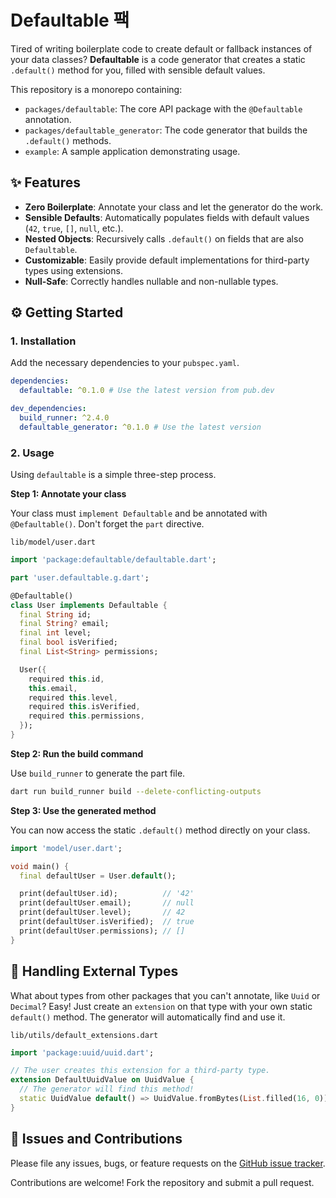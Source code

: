 # Defaultable 팩

[](https://www.google.com/search?q=https://pub.dev/packages/defaultable)
[](https://opensource.org/licenses/MIT)

Tired of writing boilerplate code to create default or fallback instances of your data classes? **Defaultable** is a code generator that creates a static `.default()` method for you, filled with sensible default values.

This repository is a monorepo containing:

  * `packages/defaultable`: The core API package with the `@Defaultable` annotation.
  * `packages/defaultable_generator`: The code generator that builds the `.default()` methods.
  * `example`: A sample application demonstrating usage.

## ✨ Features

  * **Zero Boilerplate**: Annotate your class and let the generator do the work.
  * **Sensible Defaults**: Automatically populates fields with default values (`42`, `true`, `[]`, `null`, etc.).
  * **Nested Objects**: Recursively calls `.default()` on fields that are also `Defaultable`.
  * **Customizable**: Easily provide default implementations for third-party types using extensions.
  * **Null-Safe**: Correctly handles nullable and non-nullable types.

## ⚙️ Getting Started

### 1\. Installation

Add the necessary dependencies to your `pubspec.yaml`.

```yaml
dependencies:
  defaultable: ^0.1.0 # Use the latest version from pub.dev

dev_dependencies:
  build_runner: ^2.4.0
  defaultable_generator: ^0.1.0 # Use the latest version
```

### 2\. Usage

Using `defaultable` is a simple three-step process.

**Step 1: Annotate your class**

Your class must `implement Defaultable` and be annotated with `@Defaultable()`. Don't forget the `part` directive.

`lib/model/user.dart`

```dart
import 'package:defaultable/defaultable.dart';

part 'user.defaultable.g.dart';

@Defaultable()
class User implements Defaultable {
  final String id;
  final String? email;
  final int level;
  final bool isVerified;
  final List<String> permissions;

  User({
    required this.id,
    this.email,
    required this.level,
    required this.isVerified,
    required this.permissions,
  });
}
```

**Step 2: Run the build command**

Use `build_runner` to generate the part file.

```bash
dart run build_runner build --delete-conflicting-outputs
```

**Step 3: Use the generated method**

You can now access the static `.default()` method directly on your class.

```dart
import 'model/user.dart';

void main() {
  final defaultUser = User.default();

  print(defaultUser.id);          // '42'
  print(defaultUser.email);       // null
  print(defaultUser.level);       // 42
  print(defaultUser.isVerified);  // true
  print(defaultUser.permissions); // []
}
```

## 🧩 Handling External Types

What about types from other packages that you can't annotate, like `Uuid` or `Decimal`? Easy\! Just create an `extension` on that type with your own static `default()` method. The generator will automatically find and use it.

`lib/utils/default_extensions.dart`

```dart
import 'package:uuid/uuid.dart';

// The user creates this extension for a third-party type.
extension DefaultUuidValue on UuidValue {
  // The generator will find this method!
  static UuidValue default() => UuidValue.fromBytes(List.filled(16, 0));
}
```

## 🐛 Issues and Contributions

Please file any issues, bugs, or feature requests on the [GitHub issue tracker](https://www.google.com/search?q=https://github.com/your_username/defaultable/issues).

Contributions are welcome\! Fork the repository and submit a pull request.